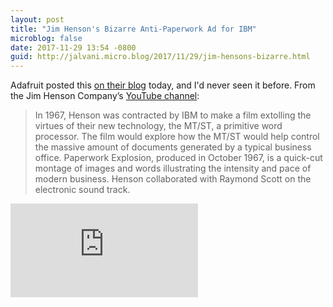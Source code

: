 ```yaml
---
layout: post
title: "Jim Henson's Bizarre Anti-Paperwork Ad for IBM"
microblog: false
date: 2017-11-29 13:54 -0800
guid: http://jalvani.micro.blog/2017/11/29/jim-hensons-bizarre.html
---
```


Adafruit posted this [on their blog][adafruitjh] today, and I'd never seen it before. From the Jim Henson Company’s [YouTube channel][jh youtube]:

>In 1967, Henson was contracted by IBM to make a film extolling the virtues of their new technology, the MT/ST, a primitive word processor. The film would explore how the MT/ST would help control the massive amount of documents generated by a typical business office. Paperwork Explosion, produced in October 1967, is a quick-cut montage of images and words illustrating the intensity and pace of modern business. Henson collaborated with Raymond Scott on the electronic sound track.


<iframe width="auto" height="auto" src="https://www.youtube.com/embed/_IZw2CoYztk" frameborder="0" allowfullscreen></iframe>

[adafruitjh]: [blog.adafruit.com/2017/11/2...](https://blog.adafruit.com/2017/11/27/jim-henson-wanted-to-free-us-from-paperwork/)
[jh youtube]: [www.youtube.com/watch](https://www.youtube.com/watch?v=_IZw2CoYztk)
